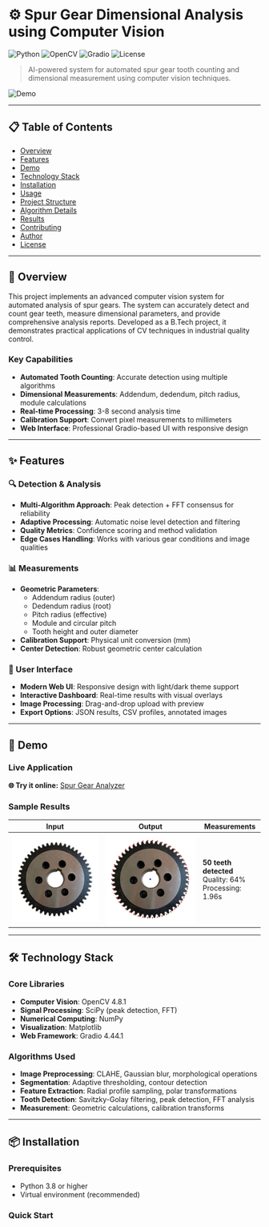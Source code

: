 # ⚙️ Spur Gear Dimensional Analysis using Computer Vision

![Python](https://img.shields.io/badge/python-v3.8+-blue.svg)
![OpenCV](https://img.shields.io/badge/OpenCV-4.8.1-green.svg)
![Gradio](https://img.shields.io/badge/Gradio-4.44.1-orange.svg)
![License](https://img.shields.io/badge/license-MIT-blue.svg)

> AI-powered system for automated spur gear tooth counting and dimensional measurement using computer vision techniques.

![Demo](https://img.shields.io/badge/🚀%20Live%20Demo-https://huggingface.co/spaces/darsahran/spur--gear--analyzer-blue)

---

## 📋 Table of Contents

- [Overview](#-overview)
- [Features](#-features)
- [Demo](#-demo)
- [Technology Stack](#-technology-stack)
- [Installation](#-installation)
- [Usage](#-usage)
- [Project Structure](#-project-structure)
- [Algorithm Details](#-algorithm-details)
- [Results](#-results)
- [Contributing](#-contributing)
- [Author](#-author)
- [License](#-license)

---

## 🎯 Overview

This project implements an advanced computer vision system for automated analysis of spur gears. The system can accurately detect and count gear teeth, measure dimensional parameters, and provide comprehensive analysis reports. Developed as a B.Tech project, it demonstrates practical applications of CV techniques in industrial quality control.

### Key Capabilities
- **Automated Tooth Counting**: Accurate detection using multiple algorithms
- **Dimensional Measurements**: Addendum, dedendum, pitch radius, module calculations
- **Real-time Processing**: 3-8 second analysis time
- **Calibration Support**: Convert pixel measurements to millimeters
- **Web Interface**: Professional Gradio-based UI with responsive design

---

## ✨ Features

### 🔍 Detection & Analysis
- **Multi-Algorithm Approach**: Peak detection + FFT consensus for reliability
- **Adaptive Processing**: Automatic noise level detection and filtering
- **Quality Metrics**: Confidence scoring and method validation
- **Edge Cases Handling**: Works with various gear conditions and image qualities

### 📊 Measurements
- **Geometric Parameters**: 
  - Addendum radius (outer)
  - Dedendum radius (root)
  - Pitch radius (effective)
  - Module and circular pitch
  - Tooth height and outer diameter
- **Calibration Support**: Physical unit conversion (mm)
- **Center Detection**: Robust geometric center calculation

### 🎨 User Interface
- **Modern Web UI**: Responsive design with light/dark theme support
- **Interactive Dashboard**: Real-time results with visual overlays
- **Image Processing**: Drag-and-drop upload with preview
- **Export Options**: JSON results, CSV profiles, annotated images

---

## 🚀 Demo

### Live Application
**🌐 Try it online:** [Spur Gear Analyzer](https://huggingface.co/spaces/darsahran/spur-gear-analyzer)

### Sample Results
| Input | Output | Measurements |
|-------|--------|-------------|
| ![Sample Gear](assets/sample_input.png) | ![Analysis Result](assets/sample_output.webp) | **50 teeth detected**<br>Quality: 64%<br>Processing: 1.96s |

---

## 🛠 Technology Stack

### Core Libraries
- **Computer Vision**: OpenCV 4.8.1
- **Signal Processing**: SciPy (peak detection, FFT)
- **Numerical Computing**: NumPy
- **Visualization**: Matplotlib
- **Web Framework**: Gradio 4.44.1

### Algorithms Used
- **Image Preprocessing**: CLAHE, Gaussian blur, morphological operations
- **Segmentation**: Adaptive thresholding, contour detection
- **Feature Extraction**: Radial profile sampling, polar transformations
- **Tooth Detection**: Savitzky-Golay filtering, peak detection, FFT analysis
- **Measurement**: Geometric calculations, calibration transforms

---

## 📦 Installation

### Prerequisites
- Python 3.8 or higher
- Virtual environment (recommended)

### Quick Start

